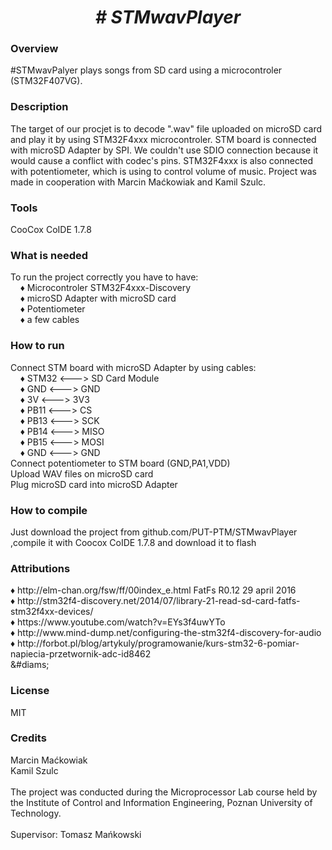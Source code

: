  <center> <h1> <b><i> # STMwavPlayer </i></b> </h1> </center>
  <h3> Overview </h3>
   #STMwavPalyer plays songs from SD card using a microcontroler (STM32F407VG).
  <h3> Description </h3>
  The target of our procjet is to decode ".wav" file uploaded on microSD card and play it by using STM32F4xxx microcontroler. STM board is connected with microSD Adapter by SPI. We couldn't use SDIO connection because it would cause a conflict with codec's pins. STM32F4xxx is also connected with potentiometer, which is using to control volume of music. Project was made in cooperation with Marcin Maćkowiak and Kamil Szulc. 
  <h3> Tools </h3>
   CooCox CoIDE 1.7.8
  <h3> What is needed </h3>
   To run the project correctly you have to have: <br> 
   &nbsp;&nbsp;&nbsp; &#9830; Microcontroler STM32F4xxx-Discovery <br>
   &nbsp;&nbsp;&nbsp; &#9830; microSD Adapter with microSD card <br>
   &nbsp;&nbsp;&nbsp; &#9830; Potentiometer <br>
   &nbsp;&nbsp;&nbsp; &#9830; a few cables <br>
  <h3> How to run </h3>
   Connect STM board with microSD Adapter by using cables: <br>
   &nbsp;&nbsp;&nbsp; &#9830; STM32 <---> SD Card Module <br>
   &nbsp;&nbsp;&nbsp; &#9830; GND <---> GND <br>
   &nbsp;&nbsp;&nbsp; &#9830; 3V <---> 3V3 <br>
   &nbsp;&nbsp;&nbsp; &#9830; PB11 <---> CS <br>
   &nbsp;&nbsp;&nbsp; &#9830; PB13 <---> SCK <br>
   &nbsp;&nbsp;&nbsp; &#9830; PB14 <---> MISO <br>
   &nbsp;&nbsp;&nbsp; &#9830; PB15 <---> MOSI <br>
   &nbsp;&nbsp;&nbsp; &#9830; GND <---> GND <br>
   Connect potentiometer to STM board (GND,PA1,VDD) <br>
   Upload WAV files on microSD card <br>
   Plug microSD card into microSD Adapter <br>
  <h3> How to compile </h3>
   Just download the project from github.com/PUT-PTM/STMwavPlayer ,compile it with Coocox CoIDE 1.7.8 and download it to flash <br>
  <h3> Attributions </h3>
   &#9830; http://elm-chan.org/fsw/ff/00index_e.html FatFs R0.12 29 april 2016 <br>
   &#9830; http://stm32f4-discovery.net/2014/07/library-21-read-sd-card-fatfs-stm32f4xx-devices/ <br>
   &#9830; https://www.youtube.com/watch?v=EYs3f4uwYTo <br>
   &#9830; http://www.mind-dump.net/configuring-the-stm32f4-discovery-for-audio <br>
   &#9830; http://forbot.pl/blog/artykuly/programowanie/kurs-stm32-6-pomiar-napiecia-przetwornik-adc-id8462 <br>
   &#diams;
   
  <h3> License </h3>
   MIT
  <h3> Credits </h3>
   Marcin Maćkowiak <br>
   Kamil Szulc <br> <br>
   The project was conducted during the Microprocessor Lab course held by the Institute of Control and Information Engineering, Poznan University of Technology.
  <br>
  <br>
  Supervisor: Tomasz Mańkowski
 
 
 
